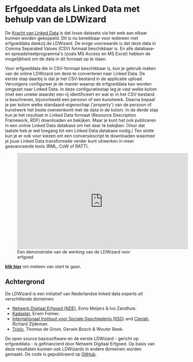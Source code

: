 # Erfgoeddata als Linked Data met behulp van de LDWizard

De [Kracht van Linked Data](https://www.youtube.com/watch?v=rJPhNTw7u4U) is dat losse datasets via het web aan elkaar kunnen worden gekoppeld. Dit is nu bereikbaar voor iedereen met erfgoeddata dankzij de LDWizard. De enige voorwaarde is dat deze data in Comma Separated Values (CSV) formaat beschikbaar is. En alle database- en spreadsheetprogramma's (zoals MS Access en MS Excel) hebben de mogelijkheid om de data in dit formaat op te slaan.

Voor erfgoeddata die in CSV-formaat beschikbaar is, kun je gebruik maken van de online LDWizard om deze te converteren naar Linked Data. De eerste stap daarbij is dat je het CSV-bestand in de applicatie upload. Vervolgens configureer je de manier waarop de erfgoeddata kan worden omgezet naar Linked Data. In deze configuratiestap leg je vast welke kolom (met een unieke waarde) een rij identificeert en wat er in het CSV-bestand is beschreven, bijvoorbeeld een persoon of een kunstwerk. Daarna bepaal je per kolom welke standaard-eigenschap ('property') van de persoon of kunstwerk het beste overeenkomt met de data in de kolom. In de derde stap kun je het resultaat in Linked Data formaat (Resource Description Framework, RDF) downloaden en bekijken. Maar je kunt het ook publiceren in een online Linked Data database om het daar te bekijken. (Voor dat laatste heb je wel toegang tot een Linked Data database nodig.) Ten slotte kun je er ook voor kiezen om een conversiescript te downloaden waarmee je jouw Linked Data transformatie verder kunt uitwerken in meer geavanceerde tools (RML, CoW of RATT).

<figure>
<iframe width="560" height="315" src="https://www.youtube.com/embed/VO61pqKWw7A" frameborder="0" allow="accelerometer; autoplay; clipboard-write; encrypted-media; gyroscope; picture-in-picture" allowfullscreen></iframe>
<figcaption>Een demonstratie van de werking van de LDWizard voor erfgoed</figcaption>
</figure>

**[klik hier](./1)** om meteen van start te gaan.

## Achtergrond

De LDWizard is een initiatief van Nederlandse linked data experts uit verschillende domeinen:

- [Netwerk Digitaal Erfgoed (NDE)](https://www.netwerkdigitaalerfgoed.nl/), Enno Meijers & Ivo Zandhuis.
- [Kadaster](https://www.kadaster.nl/), Erwin Folmer.
- [Internationaal Instituut voor Sociale Geschiedenis (IISG)](https://iisg.amsterdam/) and [Clariah](https://www.clariah.nl/), Richard Zijdeman.
- [Triply](https://triply.cc/), Thomas de Groot, Gerwin Bosch & Wouter Beek.

De open source basissoftware en de eerste LDWizard - gericht op erfgoeddata - is gefinancierd door Netwerk Digitaal Erfgoed. Op basis van deze resultaten kunnen ook LDWizards in andere domeinen worden gemaakt. De code is gepubliceerd op [GitHub](https://github.com/netwerk-digitaal-erfgoed/LDWizard/).
